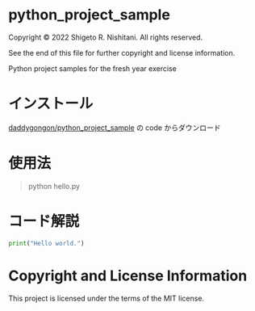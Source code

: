 # python_project_sample

Copyright &copy; 2022 Shigeto R. Nishitani. All rights reserved.

See the end of this file for further copyright and license information.

Python project samples for the fresh year exercise

# インストール

[daddygongon/python_project_sample](https://github.com/daddygongon/python_project_sample) の code からダウンロード

# 使用法

> python hello.py

# コード解説

```python
print("Hello world.")
```

# Copyright and License Information

This project is licensed under the terms of the MIT license.
